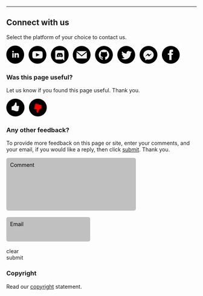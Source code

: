 <br><br><br>
<hr class="tdb-l"/>

## Connect with us

Select the platform of your choice to contact us.

<!-- <a target="new" title="TerminusDB home..."    href="https://terminusdb.com"><img class="tdb-ico" src="..img/ico/terminusdb-icon-www.png"/></a> -->

<a target="new" title="LinkedIn..." href="https://bit.ly/3lgzNeE"><img class="tdb-ico" src="img/ico/terminusdb-icon-linkedin.png"/></a>&nbsp;&nbsp;
<a target="new" title="YouTube..." href="https://www.youtube.com/channel/UC5kZt8pP-FM0u-R0BQr78YA"><img class="tdb-ico" src="img/ico/terminusdb-icon-youtube.png"/></a>&nbsp;&nbsp;
<a target="new" title="Discord..." href="https://bit.ly/2Gnleax"><img class="tdb-ico" src="img/ico/terminusdb-icon-discord.png"/></a>&nbsp;&nbsp;
<a target="new" title="Email..." href="mailto:info@terminusdb.com"><img class="tdb-ico" src="img/ico/terminusdb-icon-email.png"/></a>&nbsp;&nbsp;
<a target="new" title="GitHub..." href="https://github.com/terminusdb"><img class="tdb-ico" src="img/ico/terminusdb-icon-github.png"/></a>&nbsp;&nbsp;
<a target="new" title="Twitter..." href="https://bit.ly/34rD5Fb"><img class="tdb-ico" src="img/ico/terminusdb-icon-twitter.png"/></a>&nbsp;&nbsp;
<a target="new" title="Facebook Messenger..." href="https://bit.ly/3lft5ph/#"><img class="tdb-ico" src="img/ico/terminusdb-icon-messenger.png"/></a>&nbsp;&nbsp;
<a target="new" title="Facebook..." href="https://bit.ly/3lft5ph"><img class="tdb-ico" src="img/ico/terminusdb-icon-facebook.png"/></a>&nbsp;&nbsp;

### Was this page useful?

Let us know if you found this page useful. Thank you.

<a target="new" title="Useful..." href=""><img class="tdb-ico" src="img/ico/terminusdb-icon-page-useful.png"/></a>&nbsp;&nbsp;
<a target="new" title="Not useful..." href=""><img class="tdb-ico" src="img/ico/terminusdb-icon-page-not-useful.png"/></a>

### Any other feedback?

To provide more feedback on this page or site, enter your comments, and your email, if you would like a reply, then click [submit](). Thank you.

<div id="input-feedback" style="padding: 10px; color: #000; width:64%; height:120px; background-color:silver; border-radius:5px">Comment</div>
<br>
<div id="input-email" style="padding: 10px; color: #000; width:40%; height:45px; background-color:silver; border-radius:5px">Email</div>
<br>
<div id="clear" title="Clear your comments..." class="tdb-b">clear</div>
<div id="submit" title="Submit your comments..." class="tdb-b">submit</div>

### Copyright

Read our [copyright](to-do) statement.
